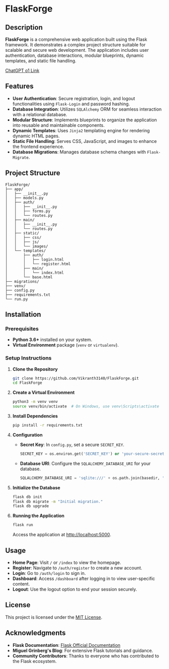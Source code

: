 # **FlaskForge**

## **Description**

**FlaskForge** is a comprehensive web application built using the Flask framework. It demonstrates a complex project structure suitable for scalable and secure web development. The application includes user authentication, database interactions, modular blueprints, dynamic templates, and static file handling.

[ChatGPT o1 Link](https://chatgpt.com/share/66e36240-c588-8009-83f7-5f97101479be)

## **Features**

- **User Authentication**: Secure registration, login, and logout functionalities using `Flask-Login` and password hashing.
- **Database Integration**: Utilizes `SQLAlchemy` ORM for seamless interaction with a relational database.
- **Modular Structure**: Implements blueprints to organize the application into reusable and maintainable components.
- **Dynamic Templates**: Uses `Jinja2` templating engine for rendering dynamic HTML pages.
- **Static File Handling**: Serves CSS, JavaScript, and images to enhance the frontend experience.
- **Database Migrations**: Manages database schema changes with `Flask-Migrate`.

## **Project Structure**

```plaintext
FlaskForge/
├── app/
│   ├── __init__.py
│   ├── models.py
│   ├── auth/
│   │   ├── __init__.py
│   │   ├── forms.py
│   │   └── routes.py
│   ├── main/
│   │   ├── __init__.py
│   │   └── routes.py
│   ├── static/
│   │   ├── css/
│   │   ├── js/
│   │   └── images/
│   └── templates/
│       ├── auth/
│       │   ├── login.html
│       │   └── register.html
│       ├── main/
│       │   └── index.html
│       └── base.html
├── migrations/
├── venv/
├── config.py
├── requirements.txt
└── run.py
```

## **Installation**

### **Prerequisites**

- **Python 3.6+** installed on your system.
- **Virtual Environment** package (`venv` or `virtualenv`).

### **Setup Instructions**

1. **Clone the Repository**

   ```bash
   git clone https://github.com/Vikranth3140/FlaskForge.git
   cd FlaskForge
   ```

2. **Create a Virtual Environment**

   ```bash
   python3 -m venv venv
   source venv/bin/activate  # On Windows, use venv\Scripts\activate
   ```

3. **Install Dependencies**

   ```bash
   pip install -r requirements.txt
   ```

4. **Configuration**

   - **Secret Key**: In `config.py`, set a secure `SECRET_KEY`.
     ```python
     SECRET_KEY = os.environ.get('SECRET_KEY') or 'your-secure-secret-key'
     ```
   - **Database URI**: Configure the `SQLALCHEMY_DATABASE_URI` for your database.
     ```python
     SQLALCHEMY_DATABASE_URI = 'sqlite:///' + os.path.join(basedir, 'app.db')
     ```

5. **Initialize the Database**

   ```bash
   flask db init
   flask db migrate -m "Initial migration."
   flask db upgrade
   ```

6. **Running the Application**

   ```bash
   flask run
   ```

   Access the application at [http://localhost:5000](http://localhost:5000).

## **Usage**

- **Home Page**: Visit `/` or `/index` to view the homepage.
- **Register**: Navigate to `/auth/register` to create a new account.
- **Login**: Go to `/auth/login` to sign in.
- **Dashboard**: Access `/dashboard` after logging in to view user-specific content.
- **Logout**: Use the logout option to end your session securely.

## **License**

This project is licensed under the [MIT License](LICENSE).

## **Acknowledgments**

- **Flask Documentation**: [Flask Official Documentation](https://flask.palletsprojects.com/)
- **Miguel Grinberg's Blog**: For extensive Flask tutorials and guidance.
- **Community Contributors**: Thanks to everyone who has contributed to the Flask ecosystem.